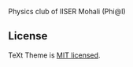 Physics club of IISER Mohali (Phi@I)

## License

TeXt Theme is [MIT licensed](https://github.com/kitian616/jekyll-TeXt-theme/blob/master/LICENSE).
